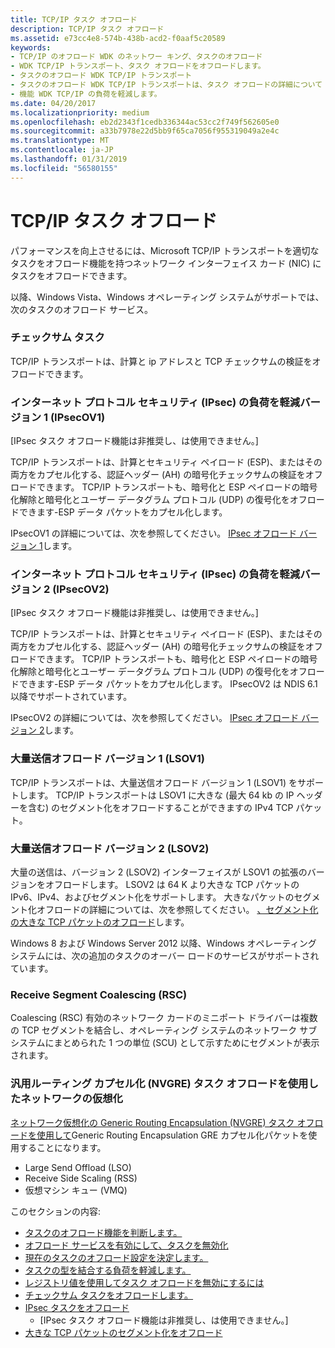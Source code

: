 ```yaml
---
title: TCP/IP タスク オフロード
description: TCP/IP タスク オフロード
ms.assetid: e73cc4e8-574b-438b-acd2-f0aaf5c20589
keywords:
- TCP/IP のオフロード WDK のネットワー キング、タスクのオフロード
- WDK TCP/IP トランスポート、タスク オフロードをオフロードします。
- タスクのオフロード WDK TCP/IP トランスポート
- タスクのオフロード WDK TCP/IP トランスポートは、タスク オフロードの詳細について
- 機能 WDK TCP/IP の負荷を軽減します。
ms.date: 04/20/2017
ms.localizationpriority: medium
ms.openlocfilehash: eb2d2343f1cedb336344ac53cc2f749f562605e0
ms.sourcegitcommit: a33b7978e22d5bb9f65ca7056f955319049a2e4c
ms.translationtype: MT
ms.contentlocale: ja-JP
ms.lasthandoff: 01/31/2019
ms.locfileid: "56580155"
---
```

# <a name="tcpip-task-offload"></a>TCP/IP タスク オフロード





パフォーマンスを向上させるには、Microsoft TCP/IP トランスポートを適切なタスクをオフロード機能を持つネットワーク インターフェイス カード (NIC) にタスクをオフロードできます。

以降、Windows Vista、Windows オペレーティング システムがサポートでは、次のタスクのオフロード サービス。

### <a name="checksum-tasks"></a>チェックサム タスク

TCP/IP トランスポートは、計算と ip アドレスと TCP チェックサムの検証をオフロードできます。

### <a name="internet-protocol-security-ipsec-offload-version-1-ipsecov1"></a>インターネット プロトコル セキュリティ (IPsec) の負荷を軽減バージョン 1 (IPsecOV1)

\[IPsec タスク オフロード機能は非推奨し、は使用できません。\]

TCP/IP トランスポートは、計算とセキュリティ ペイロード (ESP)、またはその両方をカプセル化する、認証ヘッダー (AH) の暗号化チェックサムの検証をオフロードできます。 TCP/IP トランスポートも、暗号化と ESP ペイロードの暗号化解除と暗号化とユーザー データグラム プロトコル (UDP) の復号化をオフロードできます-ESP データ パケットをカプセル化します。

IPsecOV1 の詳細については、次を参照してください。 [IPsec オフロード バージョン 1](ipsec-offload-version-1.md)します。

### <a name="internet-protocol-security-ipsec-offload-version-2-ipsecov2"></a>インターネット プロトコル セキュリティ (IPsec) の負荷を軽減バージョン 2 (IPsecOV2)

\[IPsec タスク オフロード機能は非推奨し、は使用できません。\]

TCP/IP トランスポートは、計算とセキュリティ ペイロード (ESP)、またはその両方をカプセル化する、認証ヘッダー (AH) の暗号化チェックサムの検証をオフロードできます。 TCP/IP トランスポートも、暗号化と ESP ペイロードの暗号化解除と暗号化とユーザー データグラム プロトコル (UDP) の復号化をオフロードできます-ESP データ パケットをカプセル化します。 IPsecOV2 は NDIS 6.1 以降でサポートされています。

IPsecOV2 の詳細については、次を参照してください。 [IPsec オフロード バージョン 2](ipsec-offload-version-2.md)します。

### <a name="large-send-offload-version-1-lsov1"></a>大量送信オフロード バージョン 1 (LSOV1)

TCP/IP トランスポートは、大量送信オフロード バージョン 1 (LSOV1) をサポートします。 TCP/IP トランスポートは LSOV1 に大きな (最大 64 kb の IP ヘッダーを含む) のセグメント化をオフロードすることができますの IPv4 TCP パケット。

### <a name="large-send-offload-version-2-lsov2"></a>大量送信オフロード バージョン 2 (LSOV2)

大量の送信は、バージョン 2 (LSOV2) インターフェイスが LSOV1 の拡張のバージョンをオフロードします。 LSOV2 は 64 K より大きな TCP パケットの IPv6、IPv4、およびセグメント化をサポートします。 大きなパケットのセグメント化オフロードの詳細については、次を参照してください。 [、セグメント化の大きな TCP パケットのオフロード](offloading-the-segmentation-of-large-tcp-packets.md)します。

Windows 8 および Windows Server 2012 以降、Windows オペレーティング システムには、次の追加のタスクのオーバー ロードのサービスがサポートされています。

### <a name="receive-segment-coalescing-rsc"></a>Receive Segment Coalescing (RSC)

Coalescing (RSC) 有効のネットワーク カードのミニポート ドライバーは複数の TCP セグメントを結合し、オペレーティング システムのネットワーク サブシステムにまとめられた 1 つの単位 (SCU) として示すためにセグメントが表示されます。

### <a name="network-virtualization-using-generic-routing-encapsulation-nvgre-task-offload"></a>汎用ルーティング カプセル化 (NVGRE) タスク オフロードを使用したネットワークの仮想化

[ネットワーク仮想化の Generic Routing Encapsulation (NVGRE) タスク オフロードを使用して](network-virtualization-using-generic-routing-encapsulation--nvgre--task-offload.md)Generic Routing Encapsulation GRE カプセル化パケットを使用することになります。

-   Large Send Offload (LSO)
-   Receive Side Scaling (RSS)
-   仮想マシン キュー (VMQ)

このセクションの内容:

-   [タスクのオフロード機能を判断します。](determining-task-offload-capabilities.md)
-   [オフロード サービスを有効にして、タスクを無効化](enabling-and-disabling-task-offload-services.md)
-   [現在のタスクのオフロード設定を決定します。](determining-the-current-task-offload-settings.md)
-   [タスクの型を結合する負荷を軽減します。](combining-types-of-task-offloads.md)
-   [レジストリ値を使用してタスク オフロードを無効にするには](using-registry-values-to-enable-and-disable-task-offloading.md)
-   [チェックサム タスクをオフロードします。](offloading-checksum-tasks.md)
-   [IPsec タスクをオフロード](offloading-ipsec-tasks.md)
    - \[IPsec タスク オフロード機能は非推奨し、は使用できません。\]
-   [大きな TCP パケットのセグメント化をオフロード](offloading-the-segmentation-of-large-tcp-packets.md)

 

 





